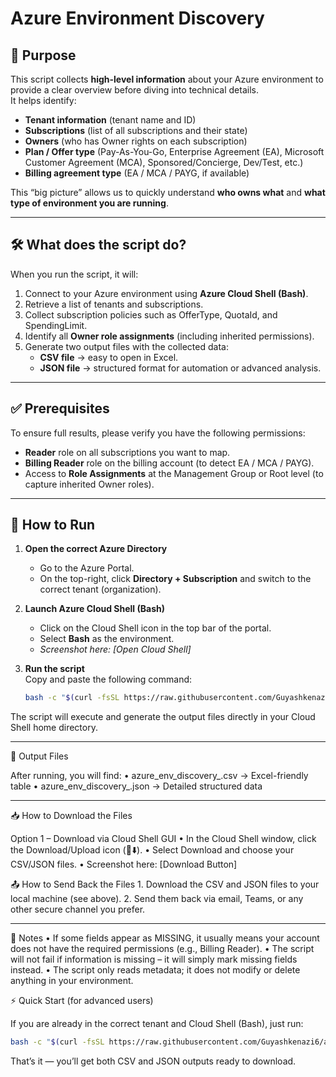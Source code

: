 # Azure Environment Discovery

## 🎯 Purpose
This script collects **high-level information** about your Azure environment to provide a clear overview before diving into technical details.  
It helps identify:

- **Tenant information** (tenant name and ID)  
- **Subscriptions** (list of all subscriptions and their state)  
- **Owners** (who has Owner rights on each subscription)  
- **Plan / Offer type** (Pay-As-You-Go, Enterprise Agreement (EA), Microsoft Customer Agreement (MCA), Sponsored/Concierge, Dev/Test, etc.)  
- **Billing agreement type** (EA / MCA / PAYG, if available)

This “big picture” allows us to quickly understand **who owns what** and **what type of environment you are running**.

---

## 🛠️ What does the script do?
When you run the script, it will:

1. Connect to your Azure environment using **Azure Cloud Shell (Bash)**.  
2. Retrieve a list of tenants and subscriptions.  
3. Collect subscription policies such as OfferType, QuotaId, and SpendingLimit.  
4. Identify all **Owner role assignments** (including inherited permissions).  
5. Generate two output files with the collected data:  
   - **CSV file** → easy to open in Excel.  
   - **JSON file** → structured format for automation or advanced analysis.  

---

## ✅ Prerequisites

To ensure full results, please verify you have the following permissions:

- **Reader** role on all subscriptions you want to map.  
- **Billing Reader** role on the billing account (to detect EA / MCA / PAYG).  
- Access to **Role Assignments** at the Management Group or Root level (to capture inherited Owner roles).  

---

## 🚀 How to Run

1. **Open the correct Azure Directory**  
   - Go to the Azure Portal.  
   - On the top-right, click **Directory + Subscription** and switch to the correct tenant (organization).

2. **Launch Azure Cloud Shell (Bash)**  
   - Click on the Cloud Shell icon in the top bar of the portal.  
   - Select **Bash** as the environment.  
   - *Screenshot here: [Open Cloud Shell]*

3. **Run the script**  
   Copy and paste the following command:

   ```bash
   bash -c "$(curl -fsSL https://raw.githubusercontent.com/Guyashkenazi6/azure-env-discovery/refs/heads/main/azure-env-discovery.sh)"
   ```

The script will execute and generate the output files directly in your Cloud Shell home directory.

---

📂 Output Files

After running, you will find:
	•	azure_env_discovery_<timestamp>.csv → Excel-friendly table
	•	azure_env_discovery_<timestamp>.json → Detailed structured data

---

📥 How to Download the Files

Option 1 – Download via Cloud Shell GUI
	•	In the Cloud Shell window, click the Download/Upload icon (📂⬇️).
	•	Select Download and choose your CSV/JSON files.
	•	Screenshot here: [Download Button]

📤 How to Send Back the Files
	1.	Download the CSV and JSON files to your local machine (see above).
	2.	Send them back via email, Teams, or any other secure channel you prefer.

---

📌 Notes
	•	If some fields appear as MISSING, it usually means your account does not have the required permissions (e.g., Billing Reader).
	•	The script will not fail if information is missing – it will simply mark missing fields instead.
	•	The script only reads metadata; it does not modify or delete anything in your environment.

⚡ Quick Start (for advanced users)

If you are already in the correct tenant and Cloud Shell (Bash), just run:
```bash
bash -c "$(curl -fsSL https://raw.githubusercontent.com/Guyashkenazi6/azure-env-discovery/refs/heads/main/azure-env-discovery.sh)"
```
That’s it — you’ll get both CSV and JSON outputs ready to download.
